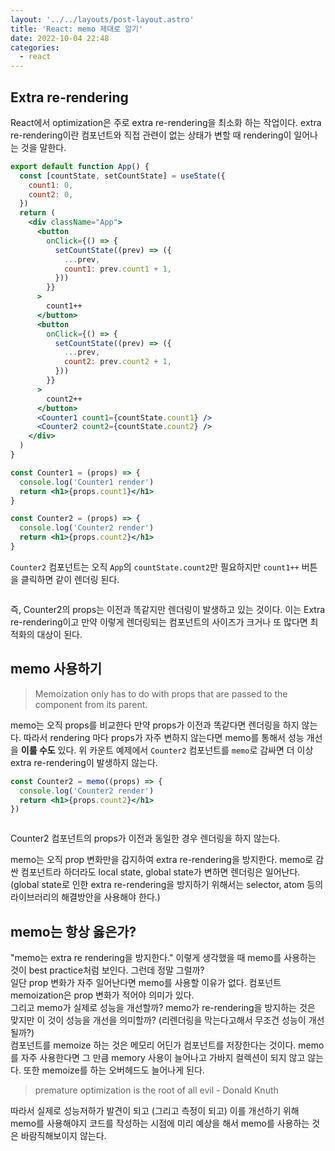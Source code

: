 ```yaml
---
layout: '../../layouts/post-layout.astro'
title: 'React: memo 제대로 알기'
date: 2022-10-04 22:48
categories:
  - react
---
```


## Extra re-rendering

React에서 optimization은 주로 extra re-rendering을 최소화 하는 작업이다. extra re-rendering이란 컴포넌트와 직접 관련이 없는 상태가 변할 때 rendering이 일어나는 것을 말한다.

```jsx
export default function App() {
  const [countState, setCountState] = useState({
    count1: 0,
    count2: 0,
  })
  return (
    <div className="App">
      <button
        onClick={() => {
          setCountState((prev) => ({
            ...prev,
            count1: prev.count1 + 1,
          }))
        }}
      >
        count1++
      </button>
      <button
        onClick={() => {
          setCountState((prev) => ({
            ...prev,
            count2: prev.count2 + 1,
          }))
        }}
      >
        count2++
      </button>
      <Counter1 count1={countState.count1} />
      <Counter2 count2={countState.count2} />
    </div>
  )
}

const Counter1 = (props) => {
  console.log('Counter1 render')
  return <h1>{props.count1}</h1>
}

const Counter2 = (props) => {
  console.log('Counter2 render')
  return <h1>{props.count2}</h1>
}
```

`Counter2` 컴포넌트는 오직 `App`의 `countState.count2`만 필요하지만 `count1++` 버튼을 클릭하면 같이 렌더링 된다.

<img src="/images/react-memo/react-memo1.gif" alt="" style="margin: 0 auto" />

즉, Counter2의 props는 이전과 똑같지만 렌더링이 발생하고 있는 것이다. 이는 Extra re-rendering이고 만약 이렇게 렌더링되는 컴포넌트의 사이즈가 크거나 또 많다면 최적화의 대상이 된다.

## memo 사용하기

> Memoization only has to do with props that are passed to the component from its parent.

memo는 오직 props를 비교한다 만약 props가 이전과 똑같다면 렌더링을 하지 않는다. 따라서 rendering 마다 props가 자주 변하지 않는다면 memo를 통해서 성능 개선을 **이룰 수도** 있다. 위 카운트 예제에서 `Counter2` 컴포넌트를 `memo`로 감싸면 더 이상 extra re-rendering이 발생하지 않는다.

```jsx
const Counter2 = memo((props) => {
  console.log('Counter2 render')
  return <h1>{props.count2}</h1>
})
```

<img src="/images/react-memo/react-memo2.gif" alt="" style="margin: 0 auto" />

Counter2 컴포넌트의 props가 이전과 동일한 경우 렌더링을 하지 않는다.

memo는 오직 prop 변화만을 감지하여 extra re-rendering을 방지한다. memo로 감싼 컴포넌트라 하더라도 local state, global state가 변하면 렌더링은 일어난다. (global state로 인한 extra re-rendering을 방지하기 위해서는 selector, atom 등의 라이브러리의 해결방안을 사용해야 한다.)

## memo는 항상 옳은가?

"memo는 extra re rendering을 방지한다." 이렇게 생각했을 때 memo를 사용하는 것이 best practice처럼 보인다. 그런데 정말 그럴까?  
일단 prop 변화가 자주 일어난다면 memo를 사용할 이유가 없다. 컴포넌트 memoization은 prop 변화가 적어야 의미가 있다.  
그리고 memo가 실제로 성능을 개선할까? memo가 re-rendering을 방지하는 것은 맞지만 이 것이 성능을 개선을 의미할까? (리렌더링을 막는다고해서 무조건 성능이 개선될까?)  
컴포넌트를 memoize 하는 것은 메모리 어딘가 컴포넌트를 저장한다는 것이다. memo를 자주 사용한다면 그 만큼 memory 사용이 늘어나고 가바지 컬렉션이 되지 않고 않는다. 또한 memoize를 하는 오버헤드도 늘어나게 된다.

> premature optimization is the root of all evil - Donald Knuth

따라서 실제로 성능저하가 발견이 되고 (그리고 측정이 되고) 이를 개선하기 위해 memo를 사용해야지 코드를 작성하는 시점에 미리 예상을 해서 memo를 사용하는 것은 바람직해보이지 않는다.
